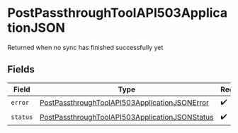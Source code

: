 # PostPassthroughToolAPI503ApplicationJSON

Returned when no sync has finished successfully yet


## Fields

| Field                                                                                                                       | Type                                                                                                                        | Required                                                                                                                    | Description                                                                                                                 |
| --------------------------------------------------------------------------------------------------------------------------- | --------------------------------------------------------------------------------------------------------------------------- | --------------------------------------------------------------------------------------------------------------------------- | --------------------------------------------------------------------------------------------------------------------------- |
| `error`                                                                                                                     | [PostPassthroughToolAPI503ApplicationJSONError](../../models/operations/postpassthroughtoolapi503applicationjsonerror.md)   | :heavy_check_mark:                                                                                                          | N/A                                                                                                                         |
| `status`                                                                                                                    | [PostPassthroughToolAPI503ApplicationJSONStatus](../../models/operations/postpassthroughtoolapi503applicationjsonstatus.md) | :heavy_check_mark:                                                                                                          | N/A                                                                                                                         |
